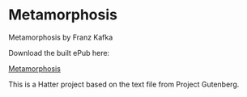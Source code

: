 Metamorphosis
=============

Metamorphosis by Franz Kafka

Download the built ePub here:

<a href='https://github.com/baldmountain/PrideAndPrejudice/raw/master/Pride%20and%20Prejudice%20-%20Jane%20Austen.epub'>Metamorphosis</a>

This is a Hatter project based on the text file from Project Gutenberg.
